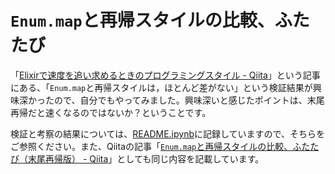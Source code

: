 # `Enum.map`と再帰スタイルの比較、ふたたび

「[Elixirで速度を追い求めるときのプログラミングスタイル - Qiita](https://qiita.com/zacky1972/items/5963a8bf5f2a34c67d88#enummap%E3%81%A8%E5%86%8D%E5%B8%B0%E3%82%B9%E3%82%BF%E3%82%A4%E3%83%AB%E3%81%AF%E3%81%BB%E3%81%A8%E3%82%93%E3%81%A9%E5%B7%AE%E3%81%8C%E3%81%AA%E3%81%84)」という記事にある、「`Enum.map`と再帰スタイルは，ほとんど差がない」という検証結果が興味深かったので、自分でもやってみました。興味深いと感じたポイントは、末尾再帰だと速くなるのではないか？ということです。

検証と考察の結果については、[README.ipynb](README.ipynb)に記録していますので、そちらをご参照ください。また、Qiitaの記事「[`Enum.map`と再帰スタイルの比較、ふたたび（末尾再帰版） - Qiita](https://qiita.com/kentaro/items/50637cddca958eb881bd)」としても同じ内容を記載しています。

